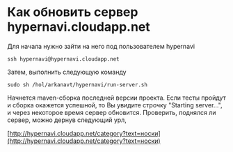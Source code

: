 # Как обновить сервер hypernavi.cloudapp.net

Для начала нужно зайти на него под пользователем hypernavi

`ssh hypernavi@hypernavi.cloudapp.net`

Затем, выполнить следующую команду

`sudo sh /hol/arkanavt/hypernavi/run-server.sh`

Начнется maven-сборка последней версии проекта. Если тесты пройдут и сборка окажется успешной, то Вы увидите строчку 
"Starting server...", и через некоторое время сервер обновится. Проверить, поднялся ли сервер, можно дернув следующий урл,

[http://hypernavi.cloudapp.net/category?text=носки](http://hypernavi.cloudapp.net/category?text=носки)
